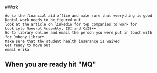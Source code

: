 #Work

	Go to the financial aid office and make sure that everything is good 
	Dental work needs to be figured out 
	look at the article on linkedin for top companies to work for
	Look into General Assembly, ISI and CAIS++
	Go to library online and email the person you were put in touch with for Doheny Library 
	Make sure that the student health insurance is waived
	Get ready to move out 
	email erika


## When you are ready hit "MQ"
